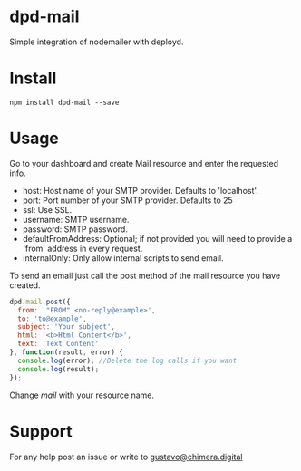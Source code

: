 # dpd-mail
Simple integration of nodemailer with deployd.

# Install 
`npm install dpd-mail --save`

# Usage
Go to your dashboard and create Mail resource and enter the requested info.

* host: Host name of your SMTP provider. Defaults to 'localhost'.
* port: Port number of your SMTP provider. Defaults to 25
* ssl: Use SSL.
* username: SMTP username.
* password: SMTP password.
* defaultFromAddress: Optional; if not provided you will need to provide a 'from' address in every request.
* internalOnly: Only allow internal scripts to send email.

To send an email just call the post method of the mail resource you have created.

```javascript
dpd.mail.post({
  from: '"FROM" <no-reply@example>',
  to: 'to@example',
  subject: 'Your subject',
  html: '<b>Html Content</b>',
  text: 'Text Content'
}, function(result, error) {
  console.log(error); //Delete the log calls if you want
  console.log(result);
});
```
Change *mail* with your resource name.

# Support
For any help post an issue or write to gustavo@chimera.digital
